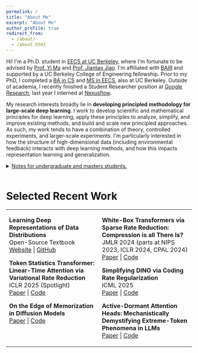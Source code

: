 ```yaml
---
permalink: /
title: "About Me"
excerpt: "About Me"
author_profile: true
redirect_from: 
  - /about/
  - /about.html
---
```


Hi! I'm a Ph.D. student in [EECS at UC Berkeley](https://www.eecs.berkeley.edu), where I'm fortunate to be advised by [Prof. Yi Ma](https://people.eecs.berkeley.edu/~yima/) and [Prof. Jiantao Jiao](https://people.eecs.berkeley.edu/~jiantao/). I'm affiliated with [BAIR](https://bair.berkeley.edu/) and supported by a UC Berkeley College of Engineering fellowship. Prior to my PhD, I completed a [BA in CS](https://www.eecs.berkeley.edu) and [MS in EECS](https://eecs.berkeley.edu/academics/graduate/industry-programs/5yrms), also at UC Berkeley. Outside of academia, I recently finished a Student Researcher position at [Google Research](https://research.google/); last year I interned at [Nexusflow](https://nexusflow.ai/).

My research interests broadly lie in <b>developing principled methodology for large-scale deep learning</b>. I work to develop scientific and mathematical principles for deep learning, apply these principles to analyze, simplify, and improve existing methods, and build and scale new principled approaches. As such, my work tends to have a combination of theory, controlled experiments, and larger-scale experiments. I'm particularly interested in how the structure of high-dimensional data (including environmental feedback) interacts with deep learning methods, and how this impacts representation learning and generalization.


<details>
    <summary><u>Notes for undergraduate and masters students.</u></summary>
    <br/>

    <i>Note 1:</i> I'm happy to chat about research, graduate school, etc. Please send me an email and we can work out a time. Please include "[Advising Chat]" in your email title.
    <br/>
    <br/>

    <i>Note 2:</i> If you are interested in working with me on deep learning research, please send me an email with your background and specific interests (the more detailed, the better). Please mention what you would like to work on. Please include "[Research Collaboration Request]" in your email title. The ideal candidate is:
    <ul>
      <li>able and willing to invest at least 15 hours per week;</li>
      <li>highly self-sufficient;</li>
      <li>able to read and understand deep learning papers;</li>
      <li>comfortable with advanced linear algebra and probability;</li>
      <li>proficient with either PyTorch or Jax.</li>
    </ul>
    Thank you for your understanding.
    <br/>
    <br/>

    <i>PS:</i> I get many serious inquiries about advising chats or potential research collaborations. I try my best to reply to every single one of them. If you don't see a reply after, say, a week, feel free to bump the email thread. In return, if you're writing to ask for a research collaboration, please seriously think about whether you are interested in the work and are willing to invest time on it.
</details>
<br/>

Selected Recent Work
===
<table style="border: none; width: 100%;">
  <tr style="border: none;">
    <td style="border: none; width: 50%; vertical-align: top;">
      <p><strong>Learning Deep Representations of Data Distributions</strong><br/>
      Open-Source Textbook<br/>
      <a href="https://ma-lab-berkeley.github.io/deep-representation-learning-book/">Website</a> | <a href="https://github.com/Ma-Lab-Berkeley/deep-representation-learning-book">GitHub</a></p>
      <p><strong>Token Statistics Transformer: Linear-Time Attention via Variational Rate Reduction</strong><br/>
      ICLR 2025 (Spotlight)<br/>
      <a href="https://arxiv.org/abs/2412.17810">Paper</a> | <a href="https://github.com/ma-lab-berkeley/token-statistics-transformer">Code</a></p>
      <p><strong>On the Edge of Memorization in Diffusion Models</strong><br/>
      <a href="https://arxiv.org/abs/2508.17689">Paper</a> | <a href="https://github.com/DruvPai/diffusion_mem_gen">Code</a></p>
    </td>
    <td style="border: none; width: 50%; vertical-align: top;">
      <p><strong>White-Box Transformers via Sparse Rate Reduction: Compression is all There Is?</strong><br/>
      JMLR 2024 (parts at NIPS 2023, ICLR 2024, CPAL 2024)<br/>
      <a href="https://arxiv.org/abs/2311.13110">Paper</a> | <a href="https://github.com/Ma-Lab-Berkeley/CRATE">Code</a></p>
      <p><strong>Simplifying DINO via Coding Rate Regularization</strong><br/>
      ICML 2025<br/>
      <a href="https://arxiv.org/abs/2502.10385">Paper</a> | <a href="https://github.com/RobinWu218/SimDINO">Code</a></p>
      <p><strong>Active-Dormant Attention Heads: Mechanistically Demystifying Extreme-Token Phenomena in LLMs</strong><br/>
      <a href="https://arxiv.org/abs/2410.13835">Paper</a> | <a href="https://github.com/GuoTianYu2000/Active-Dormant-Attention">Code</a></p>
    </td>
  </tr>
</table>


<!-- Recent Updates
=====
- (August 2025) Our new open-source textbook [Learning Deep Representations of Data Distributions](https://ma-lab-berkeley.github.io/deep-representation-learning-book/) was released.
- (May 2025) Our paper [Simplifying DINO by Coding Rate Regularization](https://arxiv.org/abs/2502.10385) was accepted to ICML 2025.
- (February 2025) Our papers [Simplifying DINO by Coding Rate Regularization](https://arxiv.org/abs/2502.10385), [Active-Dormant Attention Heads: Mechanistically Demystifying Extreme-Token Phenomena in LLMs](https://arxiv.org/abs/2410.13835), and <u>Attention-Only Transformers via Unrolled Subspace Denoising</u> were accepted to CPAL 2025 (non-archival track).
- (January 2025) Our paper [Token Statistics Transformer: Linear-Time Attention via Variational Rate Reduction](https://arxiv.org/abs/2412.17810) was accepted (spotlight) to [ICLR 2025](https://iclr.cc/).
- (September 2024) Our paper [Active-Dormant Attention Heads: Mechanistically Demystifying Extreme-Token Phenomena in LLMs](https://arxiv.org/abs/2410.13835) was accepted (oral) to [NeurIPS 2024 M3L Workshop](https://sites.google.com/view/m3l-2024/).
- (September 2024) Our paper [Scaling White-Box Transformers for Vision](https://arxiv.org/abs/2405.20299) was accepted to [NeurIPS 2024](https://neurips.cc/).
- (May 2024) Started a summer research scientist internship at [NexusFlow](https://nexusflow.ai/).
- (May 2024) Our new comprehensive paper [White-Box Transformers via Sparse Rate Reduction: Compression is all There Is?](https://arxiv.org/abs/2311.13110), reviewing our "White-Box Transformers" line of work: deriving efficient, interpretable, and performant transformer-like architectures from first-principles information theory and signal processing, was accepted to [JMLR](https://jmlr.org/).
- (May 2024) Our paper [A Global Geometric Analysis of Maximal Coding Rate Reduction](https://arxiv.org/abs/2406.01909) was accepted to [ICML 2024](https://icml.cc/).
- (January 2024) Our paper [Masked Completion via Structured Diffusion with White-Box Transformers](https://arxiv.org/abs/2404.02446), which develops a connection between iterative denoising in diffusion models and representation learning in transformer-like deep networks, and uses it to construct a performant, efficient, and interpretable transformer-like autoencoder, was accepted to [ICLR 2024](https://iclr.cc/).
- (November 2023) Our papers [Emergence of Segmentation with Minimalistic White-Box Transformers](https://arxiv.org/abs/2308.16271), [Closed-Loop Transcription via Convolutional Sparse Coding](https://arxiv.org/abs/2302.09347), and [Masked Completion via Structured Diffusion with White-Box Transformers](https://arxiv.org/abs/2404.02446) were accepted to [CPAL 2024](https://cpal.cc/).
- (October 2023) Our paper [Emergence of Segmentation with Minimalistic White-Box Transformers](https://arxiv.org/abs/2308.16271) was accepted to [NeurIPS 2023 XAIA Workshop](https://neurips.cc/virtual/2023/workshop/66529).
- (September 2023) Our paper [White-Box Transformers via Sparse Rate Reduction](https://arxiv.org/abs/2306.01129), proposing an interpretable and parameter-efficient transformer-like architecture derived from first-principles, was accepted to [NeurIPS 2023](https://neurips.cc/).
- (August 2023) Started my Ph.D. program in EECS at UC Berkeley! -->
